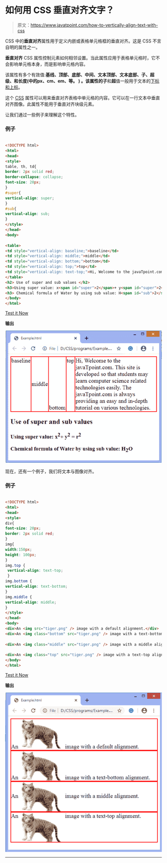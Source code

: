 # 如何用 CSS 垂直对齐文字？

> 原文：<https://www.javatpoint.com/how-to-vertically-align-text-with-css>

CSS 中的**垂直对齐**属性用于定义内嵌或表格单元格框的垂直对齐。这是 CSS 不言自明的属性之一。

**垂直对齐** CSS 属性控制元素如何相邻设置。当此属性应用于表格单元格时，它不会影响单元格本身，而是影响单元格内容。

该属性有多个有效值:**基线、顶部、底部、中间、文本顶部、文本底部、子、超级、**和**长度(**中的**px、cm、em、**等。 **)** 。该属性的**子**和**超**值一般用于文本的[下标和上标](https://www.javatpoint.com/css-superscript-and-subscript)。

这个 [CSS](https://www.javatpoint.com/css-tutorial) 属性可以用来垂直对齐表格中单元格的内容。它可以在一行文本中垂直对齐图像。此属性不能用于垂直对齐块级元素。

让我们通过一些例子来理解这个特性。

### 例子

```html

<!DOCTYPE html>  
<html>  
<head>  
<style>  
table, th, td{
border: 2px solid red;
border-collapse: collapse;
font-size: 20px;
}
#super{
vertical-align: super;
}
#sub{
vertical-align: sub;
}
</style>  
</head>  
<body>  

<table>
<td style="vertical-align: baseline;">baseline</td>
<td style="vertical-align: middle;">middle</td>
<td style="vertical-align: bottom;">bottom</td>
<td style="vertical-align: top;">top</td>
<td style="vertical-align: text-top;">Hi, Welcome to the javaTpoint.com. This site is developed so that students may learn computer science related technologies easily. The javaTpoint.com is always providing an easy and in-depth tutorial on various technologies. </td>
</table>
<h2> Use of super and sub values </h2>
<h3>Using super value: x<span id="super">2</span>+ y<span id="super">2</span> = r<span id="super">2</span></h3>
<h3> Chemical formula of Water by using sub value: H<span id="sub">2</span>O</h3>
</body>  
</html>   

```

[Test it Now](https://www.javatpoint.com/oprweb/test.jsp?filename=how-to-vertically-align-text-with-css1)

**输出**

![How to vertically align text with CSS](img/6a1632e93886a89320eb12453efd740e.png)

现在，还有一个例子，我们将文本与图像对齐。

### 例子

```html

<!DOCTYPE html>  
<html>  
<head>  
<style>
div{
font-size: 20px;
border: 2px solid red;
}
img{
width:150px;
height: 100px;
}
img.top {
 vertical-align: text-top; 
 }
img.bottom { 
vertical-align: text-bottom; 
}
img.middle { 
vertical-align: middle; 
}
</style>
</head>  
<body>  
<div>An <img src="tiger.png" /> image with a default alignment.</div>
<div>An <img class="bottom" src="tiger.png" /> image with a text-bottom alignment.</div>

<div>An <img class="middle" src="tiger.png" /> image with a middle alignment.</div>

<div>An <img class="top" src="tiger.png" /> image with a text-top alignment.</div>
</body>  
</html>

```

[Test it Now](https://www.javatpoint.com/oprweb/test.jsp?filename=how-to-vertically-align-text-with-css2)

**输出**

![How to vertically align text with CSS](img/22983c68901038df0561ee4dad055c43.png)

* * *